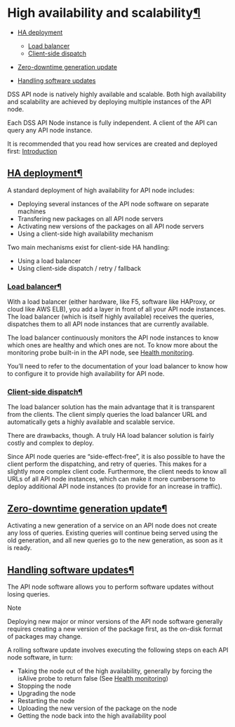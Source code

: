 High availability and scalability[¶](#high-availability-and-scalability "Permalink to this heading")
====================================================================================================



* [HA deployment](#ha-deployment)


	+ [Load balancer](#load-balancer)
	+ [Client\-side dispatch](#client-side-dispatch)
* [Zero\-downtime generation update](#zero-downtime-generation-update)
* [Handling software updates](#handling-software-updates)



DSS API node is natively highly available and scalable. Both high availability and scalability are achieved by deploying multiple instances of the API node.


Each DSS API Node instance is fully independent. A client of the API can query any API node instance.


It is recommended that you read how services are created and deployed first: [Introduction](../introduction.html)



[HA deployment](#id1)[¶](#ha-deployment "Permalink to this heading")
--------------------------------------------------------------------


A standard deployment of high availability for API node includes:


* Deploying several instances of the API node software on separate machines
* Transfering new packages on all API node servers
* Activating new versions of the packages on all API node servers
* Using a client\-side high availability mechanism


Two main mechanisms exist for client\-side HA handling:


* Using a load balancer
* Using client\-side dispatch / retry / fallback



### [Load balancer](#id2)[¶](#load-balancer "Permalink to this heading")


With a load balancer (either hardware, like F5, software like HAProxy, or cloud like AWS ELB), you add a layer in front of all your API node instances. The load balancer (which is itself highly available) receives the queries, dispatches them to all API node instances that are currently available.


The load balancer continuously monitors the API node instances to know which ones are healthy and which ones are not. To know more about the monitoring probe built\-in in the API node, see [Health monitoring](health-monitoring.html).


You’ll need to refer to the documentation of your load balancer to know how to configure it to provide high availability for API node.




### [Client\-side dispatch](#id3)[¶](#client-side-dispatch "Permalink to this heading")


The load balancer solution has the main advantage that it is transparent from the clients. The client simply queries the load balancer URL and automatically gets a highly available and scalable service.


There are drawbacks, though. A truly HA load balancer solution is fairly costly and complex to deploy.


Since API node queries are “side\-effect\-free”, it is also possible to have the client perform the dispatching, and retry of queries. This makes for a slightly more complex client code. Furthermore, the client needs to know all URLs of all API node instances, which can make it more cumbersome to deploy additional API node instances (to provide for an increase in traffic).





[Zero\-downtime generation update](#id4)[¶](#zero-downtime-generation-update "Permalink to this heading")
---------------------------------------------------------------------------------------------------------


Activating a new generation of a service on an API node does not create any loss of queries. Existing queries will continue being served using the old generation, and all new queries go to the new generation, as soon as it is ready.




[Handling software updates](#id5)[¶](#handling-software-updates "Permalink to this heading")
--------------------------------------------------------------------------------------------


The API node software allows you to perform software updates without losing queries.



Note


Deploying new major or minor versions of the API node software generally requires creating a new version of the package first, as the on\-disk format of packages may change.



A rolling software update involves executing the following steps on each API node software, in turn:


* Taking the node out of the high availability, generally by forcing the isAlive probe to return false (See [Health monitoring](health-monitoring.html))
* Stopping the node
* Upgrading the node
* Restarting the node
* Uploading the new version of the package on the node
* Getting the node back into the high availability pool